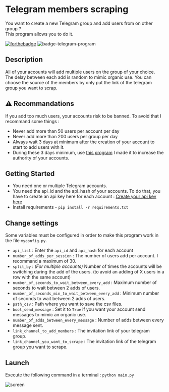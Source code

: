 # Telegram members scraping
You want to create a new Telegram group and add users from on other group ?  
This program allows you to do it.  

[![forthebadge](https://forthebadge.com/images/badges/made-with-python.svg)](https://forthebadge.com)  ![badge-telegram-program](https://github.com/pierre-vignoles/telegram_scrapping_multiple_accounts/blob/master/img/telegram-program.svg)

## Description 
All of your accounts will add multiple users on the group of your choice. The delay between each add is random to mimic organic use. You can choose the source of the members by only put the link of the telegram group you want to scrap.

## ⚠️ Recommandations 
If you add too much users, your accounts risk to be banned. To avoid that I recommand some things :  
* Never add more than 50 users per account per day
* Never add more than 200 users per group per day
* Always wait 3 days at minimum after the creation of your account to start to add users with it.
* During these 3 days minimum, use [this program](https://github.com/pierre-vignoles/telegram_send_messages) I made it to increase the authority of your accounts.

## Getting Started
* You need one or multiple Telegram accounts.
* You need the api_id and the api_hash of your accounts. To do that, you have to create an api key here for each account : [Create your api key here](https://my.telegram.org/auth?to=apps)
* Install requirements - `pip install -r requirements.txt`

## Change settings
Some variables must be configured in order to make this program work in the file `myconfig.py`.  
* `api_list` : Enter the `api_id` and `api_hash` for each account
* `number_of_adds_per_session` : The number of users add per account. I recommand a maximum of 30.
* `split_by` : *(For multiple accounts)* Number of times the accounts will be switching during the add of the users. (to avoid an adding of X users in a row with the same account)
* `number_of_seconds_to_wait_between_every_add` : Maximum number of seconds to wait between 2 adds of users.
* `number_of_seconds_min_to_wait_between_every_add` : Minimum number of seconds to wait between 2 adds of users.
* `path_csv` : Path where you want to save the csv files.
* `bool_send_message` : Set it to `True` if you want your account send messages to mimic an organic use.
* `number_of_adds_between_every_message` : Number of adds between every message sent.
* `link_channel_to_add_members` : The invitation link of your telegram group.
* `link_channel_you_want_to_scrape` : The invitation link of the telegram group you want to scrape.

## Launch 
Execute the following command in a terminal : `python main.py`

![screen](https://github.com/pierre-vignoles/telegram_scrapping_multiple_accounts/blob/master/img/screen.png)
